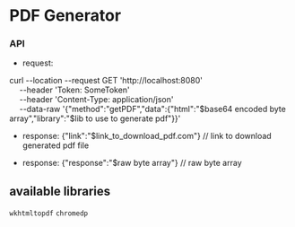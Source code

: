 # PDF Generator

### API
- request:

curl --location --request GET 'http://localhost:8080' \
&emsp;    --header 'Token: SomeToken' \
&emsp;    --header 'Content-Type: application/json' \
&emsp;    --data-raw '{"method":"getPDF","data":{"html":"$base64 encoded byte array","library":"$lib to use to generate pdf"}}'

- response: {"link":"$link_to_download_pdf.com"} 
// link to download generated pdf file
  

- response: {"response":"$raw byte array"} 
// raw byte array

## available libraries
`wkhtmltopdf`
`chromedp`
